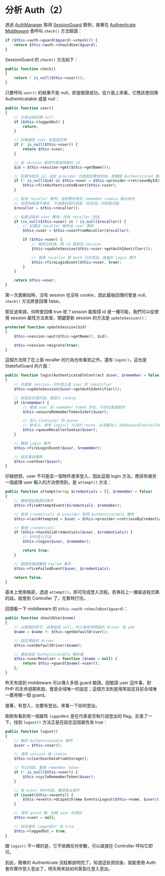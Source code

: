# 分析 Auth（2）

透過 [AuthManager][] 取得 [SessionGuard][] 實例，接著在 [Authenticate Middleware][] 會呼叫 `check()` 方法驗證：

```php
if ($this->auth->guard($guard)->check()) {
    return $this->auth->shouldUse($guard);
}
```

SessionGuard 的 `check()` 方法如下：

```php
public function check()
{
    return ! is_null($this->user());
}
```

只要呼叫 `user()` 的結果不是 null，即是驗證成功。從介面上來看，它應該會回傳 Authenticatable 或是 null：

```php
public function user()
{
    // 已登出就回傳 null
    if ($this->loggedOut) {
        return;
    }

    // 如果屬性 user 有值就回傳
    if (! is_null($this->user)) {
        return $this->user;
    }

    // 從 session 取得代表使用者的 id 
    $id = $this->session->get($this->getName());

    // 如果有取到 id，且從 provider 也能取回實例的話，就觸發 Authenticated 事件
    if (! is_null($id) && $this->user = $this->provider->retrieveById($id)) {
        $this->fireAuthenticatedEvent($this->user);
    }

    // 取得 recaller 實例。這個實例是從 remember cookie 建出來的
    // 從原始碼還不確定，不過應該指的就是「記住我」的按鈕功能
    $recaller = $this->recaller();

    // 如果沒取到 user 實例，但有 recaller 的話
    if (is_null($this->user) && ! is_null($recaller)) {
        // 試著從 recaller 解析出 user 實例
        $this->user = $this->userFromRecaller($recaller);

        if ($this->user) {
            // 解析出來後，將 id 更新回 session
            $this->updateSession($this->user->getAuthIdentifier());

            // 使用 recaller 對 Auth 元件而言，是屬於 Login 事件
            $this->fireLoginEvent($this->user, true);
        }
    }

    return $this->user;
}
```

第一次進網站時，沒有 session 也沒有 cookie，因此最後回傳的會是 null，`check()` 方法將會回傳 false。

那反過來說，何時會回傳 true 呢？session 能取得 id 是一種可能，我們可以從使用 session 屬性方法來查，關鍵更新 session 的方法是 `updateSession()`：

```php
protected function updateSession($id)
{
    $this->session->put($this->getName(), $id);

    $this->session->migrate(true);
}
```

這個方法除了在上面 recaller 的行為也有看到之外，還有 `login()`，這也是 StatefulGuard 的介面：

```php
public function login(AuthenticatableContract $user, $remember = false)
{
    // 先更新 session，它的值正是 user 的 identifier
    $this->updateSession($user->getAuthIdentifier());

    // 有點記住我的話，就寫入 cookie
    if ($remember) {
        // 確保 user 的 remember token 存在，不存在會建新的
        $this->ensureRememberTokenIsSet($user);

        // 加入 CookieJar 的 queue
        // 換言之，使用 login() 方法的 route，必須要加上 AddQueuedCookiesToResponse 的 middleware 才會有作用
        $this->queueRecallerCookie($user);
    }

    // 觸發 Login 事件
    $this->fireLoginEvent($user, $remember);

    // 設定會員實例
    $this->setUser($user);
}
```

仔細想想，user 不可能丟一個物件進來登入，因此這個 login 方法，應該有被另一個處理 user 輸入的方法使用到，是 `attempt()` 方法：

```php
public function attempt(array $credentials = [], $remember = false)
{
    // 觸發嘗試驗證的事件
    $this->fireAttemptEvent($credentials, $remember);

    // 使用 credentials 去 provider 取得 Authenticatable 實例
    $this->lastAttempted = $user = $this->provider->retrieveByCredentials($credentials);

    // 驗證 credentials
    if ($this->hasValidCredentials($user, $credentials)) {
        // 呼叫登入方法
        $this->login($user, $remember);

        return true;
    }

    // 驗證失敗就觸發 Failed 事件
    $this->fireFailedEvent($user, $credentials);

    return false;
}
```

基本上使用帳密，透過 `attempt()`，即可完成登入流程。若再往上一層級追程式碼的話，就會到 Controller 了，先暫時打住。

回頭看一下 middleware 的 `$this->auth->shouldUse($guard)`：

```php
public function shouldUse($name)
{
    // 以剛剛的例子，這裡會是 null，所以會取得預設的 driver 為 web
    $name = $name ?: $this->getDefaultDriver();

    // 設定預設的 driver
    $this->setDefaultDriver($name);

    // 重新設定 Authenticatable 解析器
    $this->userResolver = function ($name = null) {
        return $this->guard($name)->user();
    };
}
```

昨天有提到 middleware 可以傳入多個 guard 驗證。因驗證 user 這件事，對 PHP 的生命週期來說，會是全域唯一的設定；這個方法則是用來設定目前全域唯一要用哪一個 guard。

接著，有登入，也要有登出。來看一下如何登出。 

剛剛有看到有一個屬性 `loggedOut` 是在代表是否執行過登出的 flag。反查了一下，找到 `logout()` 方法正是在設定這個屬性為 true：

```php
public function logout()
{
    // 解析 Authenticatable 實例
    $user = $this->user();

    // 清除 session 與 cookie
    $this->clearUserDataFromStorage();

    // 可以的話，重產 remember token
    if (! is_null($this->user)) {
        $this->cycleRememberToken($user);
    }

    // 有 event 物件的話，觸發登出事件
    if (isset($this->events)) {
        $this->events->dispatch(new Events\Logout($this->name, $user));
    }

    // 清除 guard 裡，有關 user 的資訊
    $this->user = null;

    // 設定屬性 loggedOut 為 true
    $this->loggedOut = true;
}
```
    
跟 `login()` 不一樣的是，它不依賴任何參數，可以直接在 Controller 呼叫它即可。

到此，簡單的 Authenticate 流程都說明完了。知道這些資訊後，就能使用 Auth 套件實作登入登出了，明天再來談如何客製化登入登出。

[AuthManager]: https://github.com/laravel/framework/blob/v5.7.6/src/Illuminate/Auth/AuthManager.php
[Authenticate Middleware]: https://github.com/laravel/framework/blob/v5.7.6/src/Illuminate/Auth/Middleware/Authenticate.php
[SessionGuard]: https://github.com/laravel/framework/blob/v5.7.6/src/Illuminate/Auth/SessionGuard.php
